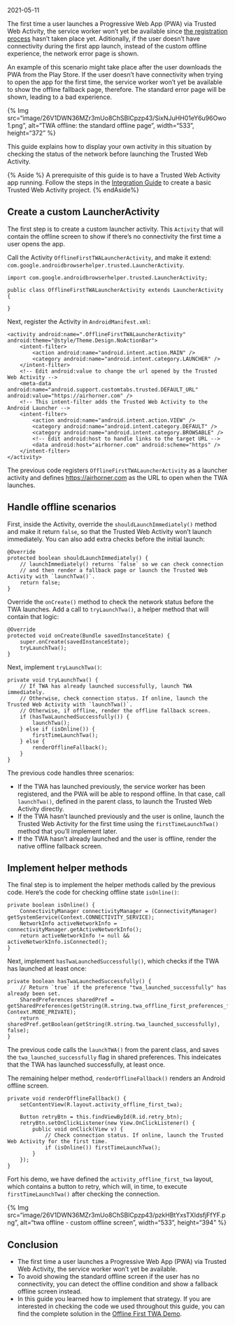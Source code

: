2021-05-11

The first time a user launches a Progressive Web App (PWA) via Trusted Web Activity, the service worker won’t yet be available since [the registration process](https://developers.google.com/web/fundamentals/primers/service-workers/registration) hasn’t taken place yet. Aditionally, if the user doesn’t have connectivity during the first app launch, instead of the custom offline experience, the network error page is shown.

An example of this scenario might take place after the user downloads the PWA from the Play Store. If the user doesn’t have connectivity when trying to open the app for the first time, the service worker won’t yet be available to show the offline fallback page, therefore. The standard error page will be shown, leading to a bad experience.

{% Img src=“image/26V1DWN36MZr3mUo8ChSBlCpzp43/SixNJuHH01eY6u96Owo1.png”, alt=“TWA offline: the standard offline page”, width=“533”, height=“372” %}

This guide explains how to display your own activity in this situation by checking the status of the network before launching the Trusted Web Activity.

{% Aside %} A prerequisite of this guide is to have a Trusted Web Activity app running. Follow the steps in the [Integration Guide](/docs/android/trusted-web-activity/integration-guide/) to create a basic Trusted Web Activity project. {% endAside%}

## Create a custom LauncherActivity

The first step is to create a custom launcher activity. This `Activity` that will contain the offline screen to show if there’s no connectivity the first time a user opens the app.

Call the Activity `OfflineFirstTWALauncherActivity`, and make it extend: `com.google.androidbrowserhelper.trusted.LauncherActivity`.

    import com.google.androidbrowserhelper.trusted.LauncherActivity;

    public class OfflineFirstTWALauncherActivity extends LauncherActivity {

    }

Next, register the Activity in `AndroidManifest.xml`:

    <activity android:name=".OfflineFirstTWALauncherActivity" android:theme="@style/Theme.Design.NoActionBar">
        <intent-filter>
            <action android:name="android.intent.action.MAIN" />
            <category android:name="android.intent.category.LAUNCHER" />
        </intent-filter>
        <!-- Edit android:value to change the url opened by the Trusted Web Activity -->
        <meta-data android:name="android.support.customtabs.trusted.DEFAULT_URL" android:value="https://airhorner.com" />
        <!-- This intent-filter adds the Trusted Web Activity to the Android Launcher -->
        <intent-filter>
            <action android:name="android.intent.action.VIEW" />
            <category android:name="android.intent.category.DEFAULT" />
            <category android:name="android.intent.category.BROWSABLE" />
            <!-- Edit android:host to handle links to the target URL -->
            <data android:host="airhorner.com" android:scheme="https" />
        </intent-filter>
    </activity>

The previous code registers `OfflineFirstTWALauncherActivity` as a launcher activity and defines <https://airhorner.com> as the URL to open when the TWA launches.

## Handle offline scenarios

First, inside the Activity, override the `shouldLaunchImmediately()` method and make it return `false`, so that the Trusted Web Activity won’t launch immediately. You can also add extra checks before the initial launch:

    @Override
    protected boolean shouldLaunchImmediately() {
        // launchImmediately() returns `false` so we can check connection
        // and then render a fallback page or launch the Trusted Web Activity with `launchTwa()`.
        return false;
    }

Override the `onCreate()` method to check the network status before the TWA launches. Add a call to `tryLaunchTwa()`, a helper method that will contain that logic:

    @Override
    protected void onCreate(Bundle savedInstanceState) {
        super.onCreate(savedInstanceState);
        tryLaunchTwa();
    }

Next, implement `tryLaunchTwa()`:

    private void tryLaunchTwa() {
        // If TWA has already launched successfully, launch TWA immediately.
        // Otherwise, check connection status. If online, launch the Trusted Web Activity with `launchTwa()`.
        // Otherwise, if offline, render the offline fallback screen.
        if (hasTwaLaunchedSuccessfully()) {
            launchTwa();
        } else if (isOnline()) {
            firstTimeLaunchTwa();
        } else {
            renderOfflineFallback();
        }
    }

The previous code handles three scenarios:

- If the TWA has launched previously, the service worker has been registered, and the PWA will be able to respond offline. In that case, call `launchTwa()`, defined in the parent class, to launch the Trusted Web Activity directly.
- If the TWA hasn’t launched previously and the user is online, launch the Trusted Web Activity for the first time using the `firstTimeLaunchTwa()` method that you’ll implement later.
- If the TWA hasn’t already launched and the user is offline, render the native offline fallback screen.

## Implement helper methods

The final step is to implement the helper methods called by the previous code. Here’s the code for checking offline state `isOnline()`:

    private boolean isOnline() {
        ConnectivityManager connectivityManager = (ConnectivityManager) getSystemService(Context.CONNECTIVITY_SERVICE);
        NetworkInfo activeNetworkInfo = connectivityManager.getActiveNetworkInfo();
        return activeNetworkInfo != null && activeNetworkInfo.isConnected();
    }

Next, implement `hasTwaLaunchedSuccessfully()`, which checks if the TWA has launched at least once:

    private boolean hasTwaLaunchedSuccessfully() {
        // Return `true` if the preference "twa_launched_successfully" has already been set.
        SharedPreferences sharedPref = getSharedPreferences(getString(R.string.twa_offline_first_preferences_file_key), Context.MODE_PRIVATE);
        return sharedPref.getBoolean(getString(R.string.twa_launched_successfully), false);
    }

The previous code calls the `launchTWA()` from the parent class, and saves the `twa_launched_successfully` flag in shared preferences. This indeicates that the TWA has launched successfully, at least once.

The remaining helper method, `renderOfflineFallback()` renders an Android offline screen.

    private void renderOfflineFallback() {
        setContentView(R.layout.activity_offline_first_twa);

        Button retryBtn = this.findViewById(R.id.retry_btn);
        retryBtn.setOnClickListener(new View.OnClickListener() {
            public void onClick(View v) {
                // Check connection status. If online, launch the Trusted Web Activity for the first time.
                if (isOnline()) firstTimeLaunchTwa();
            }
        });
    }

Fort his demo, we have defined the `activity_offline_first_twa` layout, which contains a button to retry, which will, in time, to execute `firstTimeLaunchTwa()` after checking the connection.

{% Img src=“image/26V1DWN36MZr3mUo8ChSBlCpzp43/pzkHBtYxsTXIdsfjFfYF.png”, alt=“twa offline - custom offline screen”, width=“533”, height=“394” %}

## Conclusion

- The first time a user launches a Progressive Web App (PWA) via Trusted Web Activity, the service worker won’t yet be available.
- To avoid showing the standard offline screen if the user has no connectivity, you can detect the offline condition and show a fallback offline screen instead.
- In this guide you learned how to implement that strategy. If you are interested in checking the code we used throughout this guide, you can find the complete solution in the [Offline First TWA Demo](https://github.com/GoogleChrome/android-browser-helper/tree/main/demos/twa-offline-first).

